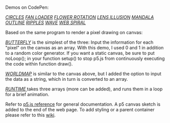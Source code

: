 
Demos on CodePen:

[_CIRCLES_](https://codepen.io/TWAIN/full/OpdzOz/)
[_FAN LOADER_](https://codepen.io/TWAIN/full/mWjPKm/)
[_FLOWER ROTATION_](https://codepen.io/TWAIN/full/xqjXOw/)
[_LENS ILLUSION_](https://codepen.io/TWAIN/details/evxyyw/)
[_MANDALA OUTLINE_](https://codepen.io/TWAIN/full/vxzzvM/)
[_RIPPLES_](https://codepen.io/TWAIN/pen/jBYzGa)
[_WAVE_](https://codepen.io/TWAIN/full/34b89043add9e24eef06c6c485d5ac2d/)
[_WEB SPIRAL_](https://codepen.io/TWAIN/full/aJEemb/)

Based on the same program to render a pixel drawing on canvas:

[_BUTTERFLY_](https://codepen.io/TWAIN/full/960fc34052f2664c214be13b0a160c45/) is the simplest of the three: Input the information for each "pixel" on the canvas as an array. With this demo, I used 0 and 1 in addition to a random color generator. If you want a static canvas, be sure to put noLoop(); in your function setup() to stop p5.js from continuously executing the code within function draw().

[_WORLDMAP_](https://codepen.io/TWAIN/full/dvdQgx/) is similar to the canvas above, but I added the option to input the data as a string, which in turn is converted to an array. 

[_RUNTIME_ ](https://codepen.io/TWAIN/full/00e89cbe39489e7f088be9a91a6ed413/) takes three arrays (more can be added), and runs them in a loop for a brief animation.

Refer to [p5.js reference](https://p5js.org/reference/) for general documentation. A p5 canvas sketch is added to the end of the web page. To add styling or a parent container please refer to this [wiki](https://github.com/processing/p5.js/wiki/Positioning-your-canvas). 

